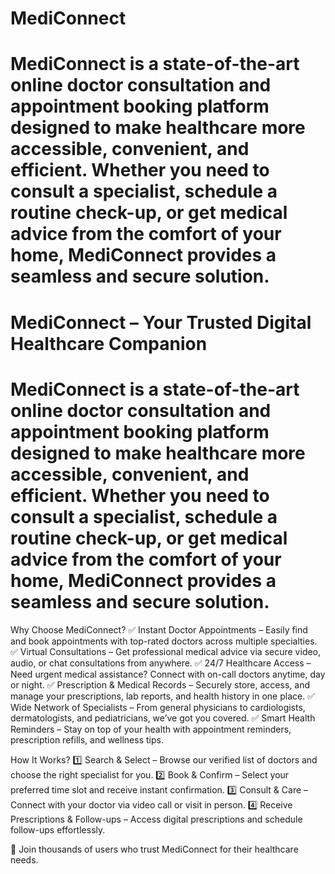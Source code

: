 # MediConnect
# MediConnect is a state-of-the-art online doctor consultation and appointment booking platform designed to make healthcare more accessible, convenient, and efficient. Whether you need to consult a specialist, schedule a routine check-up, or get medical advice from the comfort of your home, MediConnect provides a seamless and secure solution.

# MediConnect – Your Trusted Digital Healthcare Companion
# MediConnect is a state-of-the-art online doctor consultation and appointment booking platform designed to make healthcare more accessible, convenient, and efficient. Whether you need to consult a specialist, schedule a routine check-up, or get medical advice from the comfort of your home, MediConnect provides a seamless and secure solution.

Why Choose MediConnect?
✅ Instant Doctor Appointments – Easily find and book appointments with top-rated doctors across multiple specialties.
✅ Virtual Consultations – Get professional medical advice via secure video, audio, or chat consultations from anywhere.
✅ 24/7 Healthcare Access – Need urgent medical assistance? Connect with on-call doctors anytime, day or night.
✅ Prescription & Medical Records – Securely store, access, and manage your prescriptions, lab reports, and health history in one place.
✅ Wide Network of Specialists – From general physicians to cardiologists, dermatologists, and pediatricians, we’ve got you covered.
✅ Smart Health Reminders – Stay on top of your health with appointment reminders, prescription refills, and wellness tips.

How It Works?
1️⃣ Search & Select – Browse our verified list of doctors and choose the right specialist for you.
2️⃣ Book & Confirm – Select your preferred time slot and receive instant confirmation.
3️⃣ Consult & Care – Connect with your doctor via video call or visit in person.
4️⃣ Receive Prescriptions & Follow-ups – Access digital prescriptions and schedule follow-ups effortlessly.

🚀 Join thousands of users who trust MediConnect for their healthcare needs.
